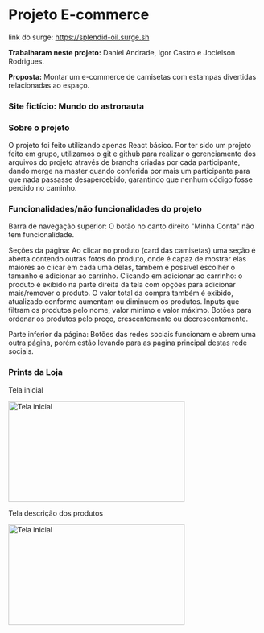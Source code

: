 # Projeto E-commerce

link do surge: https://splendid-oil.surge.sh

**Trabalharam neste projeto:** Daniel Andrade, Igor Castro e Joclelson Rodrigues.

**Proposta:**  Montar um e-commerce de camisetas com estampas divertidas relacionadas ao espaço.

### Site fictício: Mundo do astronauta

### Sobre o projeto

O projeto foi feito utilizando apenas React básico. Por ter sido um projeto feito em grupo, utilizamos o git e github para realizar o gerenciamento dos arquivos do projeto através de branchs criadas por cada participante, dando merge na master quando conferida por mais um participante para que nada passasse desapercebido, garantindo que nenhum código fosse perdido no caminho.

### Funcionalidades/não funcionalidades do projeto

Barra de navegação superior: O botão no canto direito "Minha Conta" não tem funcionalidade.

Seções da página: Ao clicar no produto (card das camisetas) uma seção é aberta contendo outras fotos do produto, onde é capaz de mostrar elas maiores ao clicar em cada uma delas, também é possível escolher o tamanho e adicionar ao carrinho.
Clicando em adicionar ao carrinho: o produto é exibido na parte direita da tela com opções para adicionar mais/remover o produto. O valor total da compra também é exibido, atualizado conforme aumentam ou diminuem os produtos.
Inputs que filtram os produtos pelo nome, valor mínimo e valor máximo.
Botões para ordenar os produtos pelo preço, crescentemente ou decrescentemente.

Parte inferior da página: Botões das redes sociais funcionam e abrem uma outra página, porém estão levando para as pagina principal destas rede sociais. 

### Prints da Loja

<p>Tela inicial</p>
<img src="https://user-images.githubusercontent.com/100432523/174510439-7b0da043-b557-4a45-954b-55b5f57493ed.png" alt="Tela inicial" width="350px" height="200px"/>

<p>Tela descrição dos produtos</p>
<img src="https://user-images.githubusercontent.com/100432523/174513284-e53938f1-3af8-47d8-9efa-b4b9179f4078.png" alt="Tela inicial" width="350px" height="200px"/>
